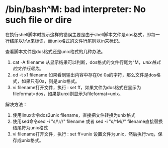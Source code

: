 # /bin/bash^M: bad interpreter: No such file or dire 

在执行shell脚本时提示这样的错误主要是由于shell脚本文件是dos格式，即每一行结尾以\r\n来标识，而unix格式的文件行尾则以\n来标识。

  查看脚本文件是dos格式还是unix格式的几种办法。

1. cat -A filename  从显示结果可以判断，dos格式的文件行尾为^M$，unix格式的文件行尾为$。
2. od -t x1 filename 如果看到输出内容中存在0d 0a的字符，那么文件是dos格式，如果只有0a，则是unix格式。
3. vi filename打开文件，执行 : set ff，如果文件为dos格式在显示为fileformat=dos，如果是unxi则显示为fileformat=unix。

  解决方法：
1. 使用linux命令dos2unix filename，直接把文件转换为unix格式
2. 使用sed命令sed -i "s/\r//" filename  或者 sed -i "s/^M//" filename直接替换结尾符为unix格式
3. vi filename打开文件，执行 : set ff=unix 设置文件为unix，然后执行:wq，保存成unix格式。
